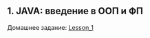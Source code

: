 
## 1. JAVA: введение в ООП и ФП ##

Домашнее задание: [Lesson_1](https://github.com/waldemar89/Homework/blob/Lesson_1/src/main/java/com/kurinnyi/HomeWorkApp.java)
